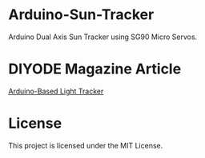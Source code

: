 # Arduino-Sun-Tracker
Arduino Dual Axis Sun Tracker using SG90 Micro Servos.

# DIYODE Magazine Article

[Arduino-Based Light Tracker](https://diyodemag.com/projects/follow_the_light_arduino-based_light_sun_tracker)

# License

This project is licensed under the MIT License.
